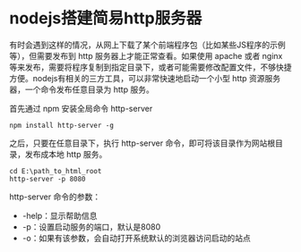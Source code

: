 # nodejs搭建简易http服务器

有时会遇到这样的情况，从网上下载了某个前端程序包（比如某些JS程序的示例等），但需要发布到 http 服务器上才能正常查看。如果使用 apache 或者 nginx 等来发布，需要将程序复制到指定目录下，或者可能需要修改配置文件，不够快捷方便。nodejs有相关的三方工具，可以非常快速地启动一个小型 http 资源服务器，一个命令发布任意目录为 http 服务。

首先通过 npm 安装全局命令 http-server

    npm install http-server -g

之后，只要在任意目录下，执行 http-server 命令，即可将该目录作为网站根目录，发布成本地 http 服务。

    cd E:\path_to_html_root
    http-server -p 8080

http-server 命令的参数：

* -help：显示帮助信息
* -p：设置启动服务的端口，默认是8080
* -o：如果有该参数，会自动打开系统默认的浏览器访问启动的站点
